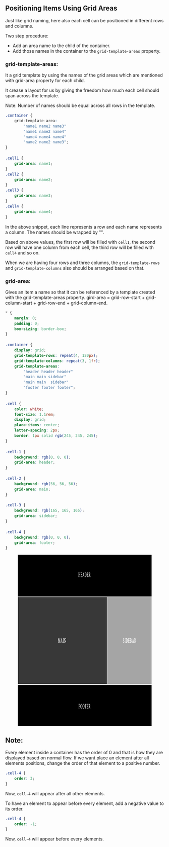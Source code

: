 ## Positioning Items Using Grid Areas

Just like grid naming, here also each cell can be positioned in different rows and columns.

Two step procedure:

- Add an area name to the child of the container.
- Add those names in the container to the `grid-template-areas` property.

### grid-template-areas:

It a grid template by using the names of the grid areas which are mentioned with grid-area property for each child.

It crease a layout for us by giving the freedom how much each cell should span across the template.

Note: Number of names should be equal across all rows in the template.

```css
.container {
	grid-template-area:
		"name1 name2 name3"
		"name1 name2 name4"
		"name4 name4 name4"
		"name2 name2 name3";
}

.cell1 {
	grid-area: name1;
}
.cell2 {
	grid-area: name2;
}
.cell3 {
	grid-area: name3;
}
.cell4 {
	grid-area: name4;
}
```

In the above snippet, each line represents a row and each name represents a column. The names should be wrapped by "".

Based on above values, the first row will be filled with `cell1`, the second row will have one column from each cell, the third row will be filled with `cell4` and so on.

When we are having four rows and three columns, the `grid-template-rows` and `grid-template-columns` also should be arranged based on that.

### grid-area:

Gives an item a name so that it can be referenced by a template created with the grid-template-areas property.
gird-area = grid-row-start + grid-column-start + grid-row-end + grid-column-end.

```css
* {
	margin: 0;
	padding: 0;
	box-sizing: border-box;
}

.container {
	display: grid;
	grid-template-rows: repeat(4, 120px);
	grid-template-columns: repeat(3, 1fr);
	grid-template-areas:
		"header header header"
		"main main sidebar"
		"main main  sidebar"
		"footer footer footer";
}

.cell {
	color: white;
	font-size: 1.1rem;
	display: grid;
	place-items: center;
	letter-spacing: 2px;
	border: 1px solid rgb(245, 245, 245);
}

.cell-1 {
	background: rgb(0, 0, 0);
	grid-area: header;
}

.cell-2 {
	background: rgb(56, 56, 56);
	grid-area: main;
}

.cell-3 {
	background: rgb(165, 165, 165);
	grid-area: sidebar;
}

.cell-4 {
	background: rgb(0, 0, 0);
	grid-area: footer;
}
```

<figure>
<img src="../assets/grid-areas/area.png" height="540" width="762" alt="grid area">
</figure>

## Note:

Every element inside a container has the order of 0 and that is how they are displayed based on normal flow.
If we want place an element after all elements positions, change the order of that element to a positive number.

```css
.cell-4 {
	order: 3;
}
```

Now, `cell-4` will appear after all other elements.

To have an element to appear before every element, add a negative value to its order.

```css
.cell-4 {
	order: -1;
}
```

Now, `cell-4` will appear before every elements.
